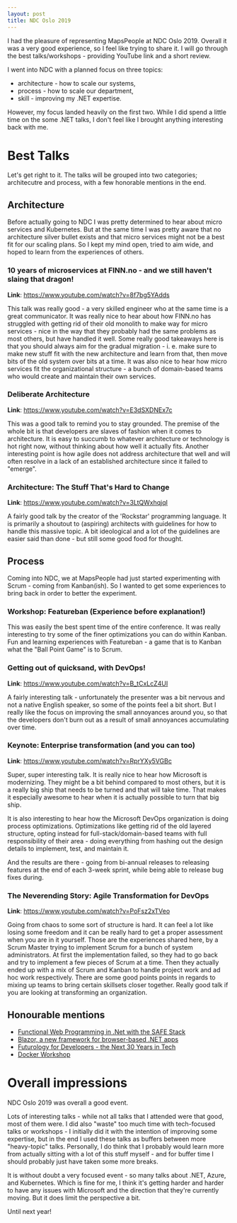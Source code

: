 ```yaml
---
layout: post
title: NDC Oslo 2019
---
```


I had the pleasure of representing MapsPeople at NDC Oslo 2019.
Overall it was a very good experience, so I feel like trying to share it.
I will go through the best talks/workshops - providing YouTube link and a short review.

I went into NDC with a planned focus on three topics:
* architecture - how to scale our systems,
* process - how to scale our department,
* skill - improving my .NET expertise.

However, my focus landed heavily on the first two.
While I did spend a little time on the some .NET talks, I don't feel like I brought anything interesting back with me.

# Best Talks 
Let's get right to it.
The talks will be grouped into two categories; architecutre and process, with a few honorable mentions in the end.

## Architecture
Before actually going to NDC I was pretty determined to hear about micro services and Kubernetes.
But at the same time I was pretty aware that no architecture silver bullet exists and that micro services might not be a best fit for our scaling plans.
So I kept my mind open, tried to aim wide, and hoped to learn from the experiences of others.

### 10 years of microservices at FINN.no - and we still haven't slaing that dragon!
**Link**: https://www.youtube.com/watch?v=8f7bg5YAdds

This talk was really good - a very skilled engineer who at the same time is a great communicator.
It was really nice to hear about how FINN.no has struggled with getting rid of their old monolith to make way for micro services - nice in the way that they probably had the same problems as most others, but have handled it well.
Some really good takeaways here is that you should always aim for the gradual migration - i. e. make sure to make new stuff fit with the new architecture and learn from that, then move bits of the old system over bits at a time.
It was also nice to hear how micro services fit the organizational structure - a bunch of domain-based teams who would create and maintain their own services.

### Deliberate Architecture
**Link**: https://www.youtube.com/watch?v=E3dSXDNEx7c 

This was a good talk to remind you to stay grounded.
The premise of the whole bit is that developers are slaves of fashion when it comes to architecture.
It is easy to succumb to whatever architecture or technology is hot right now, without thinking about how well it actually fits.
Another interesting point is how agile does not address architecture that well and will often resolve in a lack of an established architecture since it failed to "emerge".

### Architecture: The Stuff That's Hard to Change
**Link**: https://www.youtube.com/watch?v=3LtQWxhqjqI

A fairly good talk by the creator of the 'Rockstar' programming language.
It is primarily a shoutout to (aspiring) architects with guidelines for how to handle this massive topic.
A bit ideological and a lot of the guidelines are easier said than done - but still some good food for thought.

## Process
Coming into NDC, we at MapsPeople had just started experimenting with Scrum - coming from Kanban(ish).
So I wanted to get some experiences to bring back in order to better the experiment.

### Workshop: Featureban (Experience before explanation!)
This was easily the best spent time of the entire conference.
It was really interesting to try some of the finer optimizations you can do within Kanban.
Fun and learning experiences with Featureban - a game that is to Kanban what the "Ball Point Game" is to Scrum.

### Getting out of quicksand, with DevOps!
**Link**: https://www.youtube.com/watch?v=B_tCxLcZ4UI

A fairly interesting talk - unfortunately the presenter was a bit nervous and not a native English speaker, so some of the points feel a bit short.
But I really like the focus on improving the small annoyances around you, so that the developers don't burn out as a result of small annoyances accumulating over time.

### Keynote: Enterprise transformation (and you can too)
**Link**: https://www.youtube.com/watch?v=RprYXy5VGBc

Super, super interesting talk.
It is really nice to hear how Microsoft is modernizing.
They might be a bit behind compared to most others, but it is a really big ship that needs to be turned and that will take time.
That makes it especially awesome to hear when it is actually possible to turn that big ship.

It is also interesting to hear how the Microsoft DevOps organization is doing process optimizations.
Optimizations like getting rid of the old layered structure, opting instead for full-stack/domain-based teams with full responsibility of their area - doing everything from hashing out the design details to implement, test, and maintain it.

And the results are there - going from bi-annual releases to releasing features at the end of each 3-week sprint, while being able to release bug fixes during.

### The Neverending Story: Agile Transformation for DevOps
**Link**: https://www.youtube.com/watch?v=PoFsz2xTVeo

Going from chaos to some sort of structure is hard.
It can feel a lot like losing some freedom and it can be really hard to get a proper assessment when you are in it yourself.
Those are the experiences shared here, by a Scrum Master trying to implement Scrum for a bunch of system administrators.
At first the implementation failed, so they had to go back and try to implement a few pieces of Scrum at a time.
Then they actually ended up with a mix of Scrum and Kanban to handle project work and ad hoc work respectively.
There are some good points points in regards to mixing up teams to bring certain skillsets closer together.
Really good talk if you are looking at transforming an organization.

## Honourable mentions
* [Functional Web Programming in .Net with the SAFE Stack](https://www.youtube.com/watch?v=4PX6yyMSnFw)
* [Blazor, a new framework for browser-based .NET apps](https://www.youtube.com/watch?v=uW-Kk7Qpv5U)
* [Futurology for Developers - the Next 30 Years in Tech](https://www.youtube.com/watch?v=SGi1to5PP3Y)
* [Docker Workshop](https://github.com/XpiritBV/ContainerWorkshop2019Docs)

# Overall impressions
NDC Oslo 2019 was overall a good event.

Lots of interesting talks - while not all talks that I attended were that good, most of them were.
I did also "waste" too much time with tech-focused talks or workshops - I initially did it with the intention of improving some expertise, but in the end I used these talks as buffers between more "heavy-topic" talks.
Personally, I do think that I probably would learn more from actually sitting with a lot of this stuff myself - and for buffer time I should probably just have taken some more breaks.

It is without doubt a very focused event - so many talks about .NET, Azure, and Kubernetes.
Which is fine for me, I think it's getting harder and harder to have any issues with Microsoft and the direction that they're currently moving.
But it does limit the perspective a bit.

Until next year!
